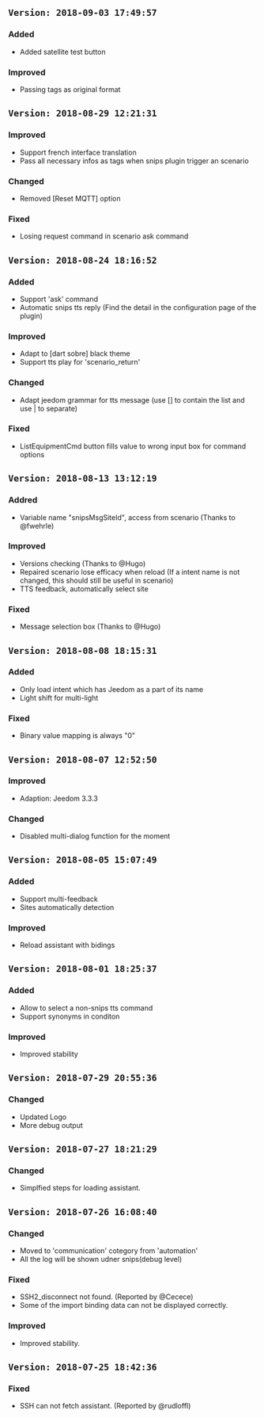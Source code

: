 ## `Version: 2018-09-03 17:49:57`

### Added
- Added satellite test button

### Improved
- Passing tags as original format


## `Version: 2018-08-29 12:21:31`

### Improved
- Support french interface translation
- Pass all necessary infos as tags when snips plugin trigger an scenario

### Changed
- Removed [Reset MQTT] option

### Fixed
- Losing request command in scenario ask command

## `Version: 2018-08-24 18:16:52`

### Added
- Support 'ask' command
- Automatic snips tts reply (Find the detail in the configuration page of the plugin)

### Improved
- Adapt to [dart sobre] black theme
- Support tts play for 'scenario_return'

### Changed
- Adapt jeedom grammar for tts message (use [] to contain the list and use | to separate)

### Fixed
- ListEquipmentCmd button fills value to wrong input box for command options


## `Version: 2018-08-13 13:12:19`
### Addred
- Variable name "snipsMsgSiteId", access from scenario (Thanks to @fwehrle)

### Improved
- Versions checking (Thanks to @Hugo)
- Repaired scenario lose efficacy when reload (If a intent name is not changed, this should still be useful in scenario)
- TTS feedback, automatically select site

### Fixed
- Message selection box (Thanks to @Hugo)

## `Version: 2018-08-08 18:15:31`
### Added
- Only load intent which has Jeedom as a part of its name
- Light shift for multi-light

### Fixed
- Binary value mapping is always "0"

## `Version: 2018-08-07 12:52:50`
### Improved
- Adaption: Jeedom 3.3.3

### Changed
- Disabled multi-dialog function for the moment

## `Version: 2018-08-05 15:07:49`
### Added
- Support multi-feedback
- Sites automatically detection

### Improved
- Reload assistant with bidings

## `Version: 2018-08-01 18:25:37`
### Added
- Allow to select a non-snips tts command
- Support synonyms in conditon

### Improved
- Improved stability

## `Version: 2018-07-29 20:55:36`
### Changed
- Updated Logo
- More debug output

## `Version: 2018-07-27 18:21:29`
### Changed
- Simplfied steps for loading assistant. 

## `Version: 2018-07-26 16:08:40`
### Changed
- Moved to 'communication' cotegory from 'automation'
- All the log will be shown udner snips(debug level)

### Fixed
- SSH2_disconnect not found. (Reported by @Cecece)
- Some of the import binding data can not be displayed correctly.

### Improved
- Improved stability.

## `Version: 2018-07-25 18:42:36`
### Fixed
- SSH can not fetch assistant. (Reported by @rudloffl)
